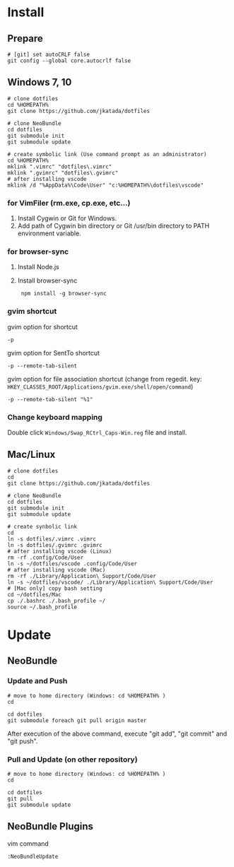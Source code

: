 Install
=======

Prepare
--------

	# [git] set autoCRLF false
	git config --global core.autocrlf false

Windows 7, 10
----------

	# clone dotfiles
	cd %HOMEPATH%
	git clone https://github.com/jkatada/dotfiles
	
	# clone NeoBundle
	cd dotfiles
	git submodule init
	git submodule update
	
	# create symbolic link (Use command prompt as an administrator)
	cd %HOMEPATH%
	mklink ".vimrc" "dotfiles\.vimrc"
	mklink ".gvimrc" "dotfiles\.gvimrc"
	# after installing vscode
	mklink /d "%AppData%\Code\User" "c:%HOMEPATH%\dotfiles\vscode"

### for VimFiler (rm.exe, cp.exe, etc...)
    
1. Install Cygwin or Git for Windows.
2. Add path of Cygwin bin directory or Git /usr/bin directory to PATH environment variable.

### for browser-sync
    
1. Install Node.js
2. Install browser-sync

		npm install -g browser-sync

### gvim shortcut

gvim option for shortcut

	-p

gvim option for SentTo shortcut

	-p --remote-tab-silent
 
gvim option for file association shortcut
(change from regedit. key: `HKEY_CLASSES_ROOT/Applications/gvim.exe/shell/open/command`)

	-p --remote-tab-silent "%1"

### Change keyboard mapping

Double click `Windows/Swap_RCtrl_Caps-Win.reg` file and install.


Mac/Linux
---------

	# clone dotfiles
	cd
	git clone https://github.com/jkatada/dotfiles
	
	# clone NeoBundle
	cd dotfiles
	git submodule init
	git submodule update
	
	# create synbolic link
	cd
	ln -s dotfiles/.vimrc .vimrc
	ln -s dotfiles/.gvimrc .gvimrc
	# after installing vscode (Linux)
    rm -rf .config/Code/User
	ln -s ~/dotfiles/vscode .config/Code/User
	# after installing vscode (Mac)
    rm -rf ./Library/Application\ Support/Code/User
    ln -s ~/dotfiles/vscode/ ./Library/Application\ Support/Code/User
	# [Mac only] copy bash setting
	cd ~/dotfiles/Mac
	cp ./.bashrc ./.bash_profile ~/
	source ~/.bash_profile


Update
=======

NeoBundle
----------

### Update and Push

	# move to home directory (Windows: cd %HOMEPATH% )
	cd
	
	cd dotfiles
	git submodule foreach git pull origin master
	
After execution of the above command, execute "git add", "git commit" and "git push".

### Pull and Update (on other repository)

	# move to home directory (Windows: cd %HOMEPATH% )
	cd
	
	cd dotfiles
	git pull
	git submodule update


NeoBundle Plugins
-----------------

vim command

    :NeoBundleUpdate

